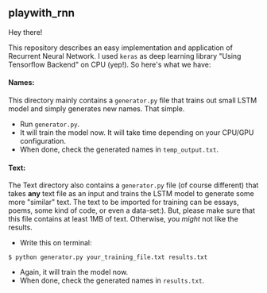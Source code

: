 ## playwith_rnn

Hey there!

This repository describes an easy implementation and application of Recurrent Neural Network. I used `keras` as deep learning library "Using Tensorflow Backend" on CPU (yep!). So here's what we have: 

#### Names:
This directory mainly contains a `generator.py` file that trains out small LSTM model and simply generates new names. That simple.

* Run `generator.py`.
* It will train the model now. It will take time depending on your CPU/GPU configuration.
* When done, check the generated names in `temp_output.txt`.

#### Text:
The Text directory also contains a `generator.py` file (of course different) that takes **any** text file as an input and trains the LSTM model to generate some more "similar" text. The text to be imported for training can be essays, poems, some kind of code, or even a data-set:). But, please make sure that this file contains at least 1MB of text. Otherwise, you *might* not like the results.

* Write this on terminal: 
```
$ python generator.py your_training_file.txt results.txt
```
* Again, it will train the model now. 
* When done, check the generated names in `results.txt`.
